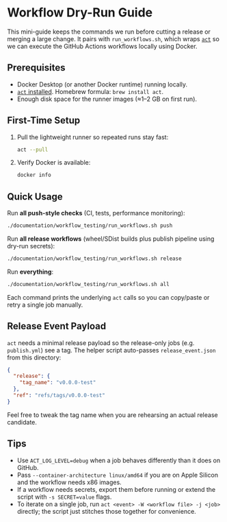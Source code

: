 # Workflow Dry-Run Guide

This mini-guide keeps the commands we run before cutting a release or merging a large change. It pairs with `run_workflows.sh`, which wraps [`act`](https://github.com/nektos/act) so we can execute the GitHub Actions workflows locally using Docker.

## Prerequisites

- Docker Desktop (or another Docker runtime) running locally.
- [`act` installed](https://github.com/nektos/act#installation). Homebrew formula: `brew install act`.
- Enough disk space for the runner images (≈1–2 GB on first run).

## First-Time Setup

1. Pull the lightweight runner so repeated runs stay fast:
   ```bash
   act --pull
   ```
2. Verify Docker is available:
   ```bash
   docker info
   ```

## Quick Usage

Run **all push-style checks** (CI, tests, performance monitoring):
```bash
./documentation/workflow_testing/run_workflows.sh push
```

Run **all release workflows** (wheel/SDist builds plus publish pipeline using dry-run secrets):
```bash
./documentation/workflow_testing/run_workflows.sh release
```

Run **everything**:
```bash
./documentation/workflow_testing/run_workflows.sh all
```

Each command prints the underlying `act` calls so you can copy/paste or retry a single job manually.

## Release Event Payload

`act` needs a minimal release payload so the release-only jobs (e.g. `publish.yml`) see a tag. The helper script auto-passes `release_event.json` from this directory:

```json
{
  "release": {
    "tag_name": "v0.0.0-test"
  },
  "ref": "refs/tags/v0.0.0-test"
}
```

Feel free to tweak the tag name when you are rehearsing an actual release candidate.

## Tips

- Use `ACT_LOG_LEVEL=debug` when a job behaves differently than it does on GitHub.
- Pass `--container-architecture linux/amd64` if you are on Apple Silicon and the workflow needs x86 images.
- If a workflow needs secrets, export them before running or extend the script with `-s SECRET=value` flags.
- To iterate on a single job, run `act <event> -W <workflow file> -j <job>` directly; the script just stitches those together for convenience.

